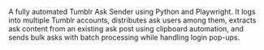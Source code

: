 A fully automated Tumblr Ask Sender using Python and Playwright. It logs into multiple Tumblr accounts, distributes ask users among them, extracts ask content from an existing ask post using clipboard automation, and sends bulk asks with batch processing while handling login pop-ups.

